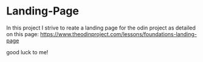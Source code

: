 # Landing-Page
In this project I strive to reate a landing page for the odin project as detailed on this page: https://www.theodinproject.com/lessons/foundations-landing-page

good luck to me!
